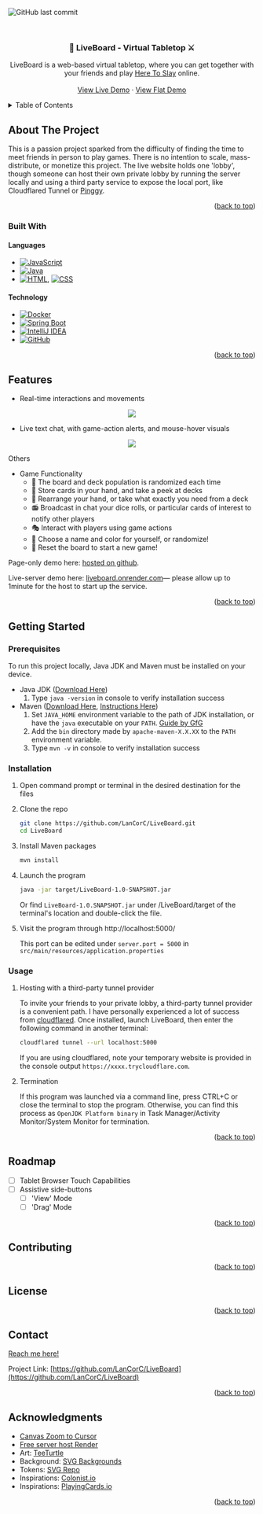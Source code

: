 <!-- Template from: https://github.com/mkorpusik/Best-README-Template/blob/master/BLANK_README.md -->

<a id="readme-top"></a>


<!-- PROJECT SHIELDS -->
![GitHub last commit](https://img.shields.io/github/last-commit/LanCorC/LiveBoard)

<!-- PROJECT LOGO -->

<br />
<div align="center">

  <!-- 
  <a href="https://github.com/LanCorC/repo_name">
    <img src="images/logo.png" alt="Logo" width="80" height="80">
  </a> 
  -->

<h3 align="center">&#127993; LiveBoard - Virtual Tabletop &#9876;</h3>

  <p align="center">
    LiveBoard is a web-based virtual tabletop, where you can get together with your friends and play <a href="https://unstablegameswiki.com/index.php?title=Here_To_Slay">Here To Slay</a> online.
    <br />
    <!--
    <a href="https://github.com/LanCorC/repo_name"><strong>Explore the docs »</strong></a>
    <br />
    -->
    <br />
    <!--
    <a href="https://github.com/LanCorC/repo_name">View Demo</a>
    ·
    <a href="https://github.com/LanCorC/repo_name/issues">Report Bug</a>
    ·
    <a href="https://github.com/LanCorC/repo_name/issues">Request Feature</a>
    -->
    <a href="http://liveboard.onrender.com/">View Live Demo</a>
    ·
    <a href="https://lancorc.github.io/LiveBoard/src/main/resources/static/Main.html">View Flat Demo</a>
  </p>
</div>



<!-- TABLE OF CONTENTS -->
<details>
  <summary>Table of Contents</summary>
  <ol>
    <li>
      <a href="#about-the-project">About The Project</a>
      <ul>
        <li><a href="#built-with">Built With</a></li>
      </ul>
    </li>
    <li><a href="#features">Features</a></li>
    <li>
      <a href="#getting-started">Getting Started</a>
      <ul>
        <li><a href="#prerequisites">Prerequisites</a></li>
        <li><a href="#installation">Installation</a></li>
      </ul>
    </li>
    <li><a href="#roadmap">Roadmap</a></li>
    <li><a href="#contributing">Contributing</a></li>
    <li><a href="#license">License</a></li>
    <li><a href="#contact">Contact</a></li>
    <li><a href="#acknowledgments">Acknowledgments</a></li>
  </ol>
</details>



<!-- ABOUT THE PROJECT -->
## About The Project

<!--
[![Product Name Screen Shot][product-screenshot]](https://example.com)
-->
This is a passion project sparked from the difficulty of finding the time to meet friends in person to play games. There is no intention to scale, mass-distribute, or monetize this project. The live website holds one 'lobby', though someone can host their own private lobby by running the server locally and using a third party service to expose the local port, like Cloudflared Tunnel or [Pinggy](https://pinggy.io/).

<p align="right">(<a href="#readme-top">back to top</a>)</p>


### Built With
#### Languages
* [![JavaScript](https://img.shields.io/badge/JavaScript-F7DF1E?logo=javascript&logoColor=000)](#)
* [![Java](https://img.shields.io/badge/Java-%23ED8B00.svg?logo=openjdk&logoColor=white)](#)
* [![HTML](https://img.shields.io/badge/HTML-%23E34F26.svg?logo=html5&logoColor=white)](#), [![CSS](https://img.shields.io/badge/-CSS-1572B6?style=flat&logo=css3&logoColor=white)](#)
#### Technology
* [![Docker](https://img.shields.io/badge/Docker-2496ED?logo=docker&logoColor=fff)](#)
* [![Spring Boot](https://img.shields.io/badge/Spring%20Boot-6DB33F?logo=springboot&logoColor=fff)](#)
* [![IntelliJ IDEA](https://img.shields.io/badge/IntelliJIDEA-000000.svg?logo=intellij-idea&logoColor=white)](#)
* [![GitHub](https://img.shields.io/badge/GitHub-%23121011.svg?logo=github&logoColor=white)](#)

<p align="right">(<a href="#readme-top">back to top</a>)</p>


<!-- USAGE EXAMPLES -->
## Features

<!--
Use this space to show useful examples of how a project can be used. Additional screenshots, code examples and demos work well in this space. You may also link to more resources.
_For more examples, please refer to the [Documentation](https://example.com)_
-->
* Real-time interactions and movements
<p align="center">
  <img src="https://github.com/user-attachments/assets/848eb3bd-c3b0-48f5-bb8d-0c5b8149c27a">
</p>

* Live text chat, with game-action alerts, and mouse-hover visuals
<p align="center">
    <img src="https://github.com/user-attachments/assets/df0cb4bc-4a99-4865-aa80-39292bf33921">
</p>
Others

* Game Functionality
    * 🎲 The board and deck population is randomized each time 
    * 👀 Store cards in your hand, and take a peek at decks 
    * 🦝 Rearrange your hand, or take what exactly you need from a deck 
    * 📻 Broadcast in chat your dice rolls, or particular cards of interest to notify other players 
    * 🎭 Interact with players using game actions
    * 🎨 Choose a name and color for yourself, or randomize!
    * 🔄 Reset the board to start a new game!

<!-- Try out the demo below -->

  Page-only demo here: [hosted on github](https://lancorc.github.io/LiveBoard/src/main/resources/static/Main.html).
  
  Live-server demo here: [liveboard.onrender.com](liveboard.onrender.com)— please allow up to 1minute for the host to start up the service.

<p align="right">(<a href="#readme-top">back to top</a>)</p>




<!-- GETTING STARTED -->

## Getting Started
<!--
This is an example of how you may give instructions on setting up your project locally.
To get a local copy up and running follow these simple example steps.
-->
### Prerequisites
To run this project locally, Java JDK and Maven must be installed on your device.
* Java JDK ([Download Here](https://www.oracle.com/in/java/technologies/downloads/))
  1. Type `java -version` in console to verify installation success
* Maven ([Download Here](https://maven.apache.org/download.cgi), [Instructions Here](https://maven.apache.org/install.html))
  1. Set `JAVA_HOME` environment variable to the path of JDK installation, or have the `java` executable on your `PATH`. [Guide by GfG](https://www.geeksforgeeks.org/setting-environment-java/)
  2. Add the `bin` directory made by `apache-maven-X.X.XX` to the `PATH` environment variable. 
  3. Type `mvn -v` in console to verify installation success
  
### Installation

1. Open command prompt or terminal in the desired destination for the files
2. Clone the repo
   ```sh
   git clone https://github.com/LanCorC/LiveBoard.git
   cd LiveBoard
   ```
3. Install Maven packages
   ```sh
   mvn install
   ```
4. Launch the program
   ```sh
   java -jar target/LiveBoard-1.0-SNAPSHOT.jar
   ```
   Or find `LiveBoard-1.0.SNAPSHOT.jar` under /LiveBoard/target of the terminal's location and double-click the file.
5. Visit the program through http://localhost:5000/
   
   This port can be edited under `server.port = 5000` in `src/main/resources/application.properties` 
### Usage
1. Hosting with a third-party tunnel provider

   To invite your friends to your private lobby, a third-party tunnel provider is a convenient path. I have personally experienced a lot of success from [cloudflared](https://developers.cloudflare.com/cloudflare-one/connections/connect-networks/downloads/). Once installed, launch LiveBoard, then enter the following command in another terminal:
  
   ```sh
   cloudflared tunnel --url localhost:5000
   ```
   If you are using cloudflared, note your temporary website is provided in the console output `https://xxxx.trycloudflare.com`.
2. Termination
   
   If this program was launched via a command line, press CTRL+C or close the terminal to stop the program. Otherwise, you can find this process as `OpenJDK Platform binary` in Task Manager/Activity Monitor/System Monitor for termination.
   
<p align="right">(<a href="#readme-top">back to top</a>)</p>





<!-- ROADMAP -->
## Roadmap
- [ ] Tablet Browser Touch Capabilities
- [ ] Assistive side-buttons
    - [ ] 'View' Mode
    - [ ] 'Drag' Mode

<!--
See the [open issues](https://github.com/LanCorC/LiveBoard/issues) for a full list of proposed features (and known issues).

TODO- uncomment. include self 'known issues'. 
-->

<p align="right">(<a href="#readme-top">back to top</a>)</p>



<!-- CONTRIBUTING -->
## Contributing
<!--
Contributions are what make the open source community such an amazing place to learn, inspire, and create. Any contributions you make are **greatly appreciated**.

If you have a suggestion that would make this better, please fork the repo and create a pull request. You can also simply open an issue with the tag "enhancement".
Don't forget to give the project a star! Thanks again!

1. Fork the Project
2. Create your Feature Branch (`git checkout -b feature/AmazingFeature`)
3. Commit your Changes (`git commit -m 'Add some AmazingFeature'`)
4. Push to the Branch (`git push origin feature/AmazingFeature`)
5. Open a Pull Request

-->
<p align="right">(<a href="#readme-top">back to top</a>)</p>



<!-- LICENSE -->
## License

<!--
Distributed under the MIT License. See `LICENSE.txt` for more information.
-->

<p align="right">(<a href="#readme-top">back to top</a>)</p>



<!-- CONTACT -->
## Contact

[Reach me here!](https://github.com/LanCorC#reach-me)

Project Link: [https://github.com/LanCorC/LiveBoard](https://github.com/LanCorC/LiveBoard)

<p align="right">(<a href="#readme-top">back to top</a>)</p>



<!-- ACKNOWLEDGMENTS -->
## Acknowledgments

* [Canvas Zoom to Cursor](https://phrogz.net/tmp/canvas_zoom_to_cursor.html)
* [Free server host Render](https://render.com/)
* Art: [TeeTurtle](https://teeturtle.com/)
* Background: [SVG Backgrounds](https://www.svgbackgrounds.com/)
* Tokens: [SVG Repo](https://www.svgrepo.com/)
* Inspirations: [Colonist.io](https://colonist.io/)
* Inspirations: [PlayingCards.io](https://playingcards.io/)

<p align="right">(<a href="#readme-top">back to top</a>)</p>



<!-- MARKDOWN LINKS & IMAGES -->
<!-- https://www.markdownguide.org/basic-syntax/#reference-style-links -->
[contributors-shield]: https://img.shields.io/github/contributors/LanCorC/LiveBoard.svg?style=for-the-badge
[contributors-url]: https://github.com/LanCorC/LiveBoard/graphs/contributors
[forks-shield]: https://img.shields.io/github/forks/LanCorC/LiveBoard.svg?style=for-the-badge
[forks-url]: https://github.com/LanCorC/LiveBoard/network/members
[stars-shield]: https://img.shields.io/github/stars/LanCorC/LiveBoard.svg?style=for-the-badge
[stars-url]: https://github.com/LanCorC/LiveBoard/stargazers
[issues-shield]: https://img.shields.io/github/issues/LanCorC/LiveBoard.svg?style=for-the-badge
[issues-url]: https://github.com/LanCorC/LiveBoard/issues
[license-shield]: https://img.shields.io/github/license/LanCorC/LiveBoard.svg?style=for-the-badge
[license-url]: https://github.com/LanCorC/LiveBoard/blob/master/LICENSE.txt
[linkedin-shield]: https://img.shields.io/badge/-LinkedIn-black.svg?style=for-the-badge&logo=linkedin&colorB=555
[linkedin-url]: https://linkedin.com/in/linkedin_username
[product-screenshot]: images/screenshot.png
[Next.js]: https://img.shields.io/badge/next.js-000000?style=for-the-badge&logo=nextdotjs&logoColor=white
[Next-url]: https://nextjs.org/
[React.js]: https://img.shields.io/badge/React-20232A?style=for-the-badge&logo=react&logoColor=61DAFB
[React-url]: https://reactjs.org/
[Vue.js]: https://img.shields.io/badge/Vue.js-35495E?style=for-the-badge&logo=vuedotjs&logoColor=4FC08D
[Vue-url]: https://vuejs.org/
[Angular.io]: https://img.shields.io/badge/Angular-DD0031?style=for-the-badge&logo=angular&logoColor=white
[Angular-url]: https://angular.io/
[Svelte.dev]: https://img.shields.io/badge/Svelte-4A4A55?style=for-the-badge&logo=svelte&logoColor=FF3E00
[Svelte-url]: https://svelte.dev/
[Laravel.com]: https://img.shields.io/badge/Laravel-FF2D20?style=for-the-badge&logo=laravel&logoColor=white
[Laravel-url]: https://laravel.com
[Bootstrap.com]: https://img.shields.io/badge/Bootstrap-563D7C?style=for-the-badge&logo=bootstrap&logoColor=white
[Bootstrap-url]: https://getbootstrap.com
[JQuery.com]: https://img.shields.io/badge/jQuery-0769AD?style=for-the-badge&logo=jquery&logoColor=white
[JQuery-url]: https://jquery.com 
